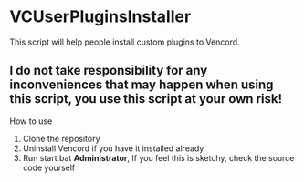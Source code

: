 # VCUserPluginsInstaller
This script will help people install custom plugins to Vencord.

## I do not take responsibility for any inconveniences that may happen when using this script, **you use this script at your own risk**!

How to use

1. Clone the repository
2. Uninstall Vencord if you have it installed already
3. Run start.bat **Administrator**, If you feel this is sketchy, check the source code yourself
